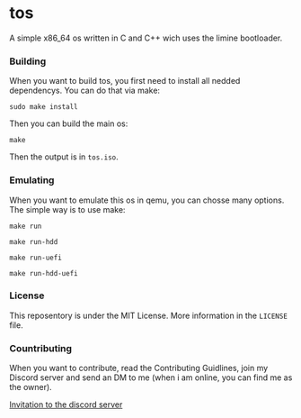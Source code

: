 # tos
A simple x86_64 os written in C and C++ wich uses the limine bootloader.

### Building
When you want to build tos, you first need to install all nedded dependencys. You can do that via make:
```
sudo make install
```
Then you can build the main os:
```
make
```
Then the output is in ```tos.iso```.

### Emulating
When you want to emulate this os in qemu, you can chosse many options. 
The simple way is to use make:
```
make run
```
```
make run-hdd
```
```
make run-uefi
```
```
make run-hdd-uefi
```

### License
This reposentory is under the MIT License. More information in the ```LICENSE``` file.

### Countributing
When you want to contribute, read the Contributing Guidlines, join my Discord server and send an DM to me (when i am online, you can find me as the owner).

<a href="https://discord.gg/hAyAP5q8zV">Invitation to the discord server</a>
